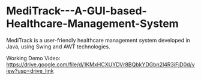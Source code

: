 # MediTrack---A-GUI-based-Healthcare-Management-System
MediTrack is a user-friendly healthcare management system developed in Java, using Swing and AWT technologies.

Working Demo Video: https://drive.google.com/file/d/1KMxHCXUYDVr8BQbkYDGbn2l4R3iFjD0d/view?usp=drive_link
